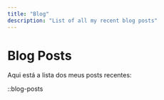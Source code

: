 ```yaml
---
title: "Blog"
description: "List of all my recent blog posts"
---
```


# Blog Posts

Aqui está a lista dos meus posts recentes:

::blog-posts
